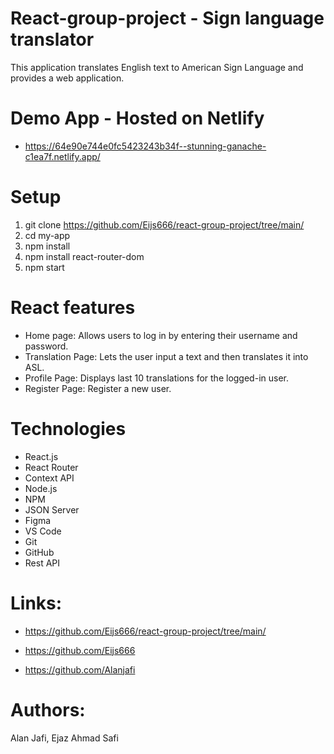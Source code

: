# React-group-project - Sign language translator   
This application translates English text to American Sign Language and provides a web application.

# Demo App - Hosted on Netlify
- https://64e90e744e0fc5423243b34f--stunning-ganache-c1ea7f.netlify.app/

# Setup
1. git clone https://github.com/Eijs666/react-group-project/tree/main/
2. cd my-app
3. npm install
4. npm install react-router-dom
5. npm start

# React features
- Home page: Allows users to log in by entering their username and password.
- Translation Page: Lets the user input a text and then translates it into ASL.
- Profile Page: Displays last 10 translations for the logged-in user.
- Register Page: Register a new user.

# Technologies 
- React.js
- React Router
- Context API
- Node.js
- NPM
- JSON Server
- Figma
- VS Code
- Git
- GitHub
- Rest API

# Links:
- https://github.com/Eijs666/react-group-project/tree/main/

- https://github.com/Eijs666
- https://github.com/Alanjafi


# Authors:
Alan Jafi,
Ejaz Ahmad Safi
